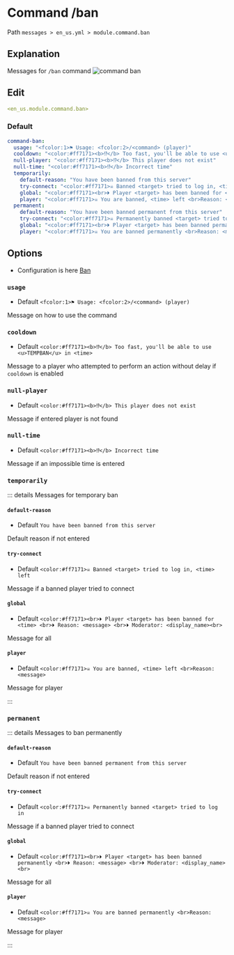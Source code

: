 # Command /ban
Path `messages > en_us.yml > module.command.ban`

## Explanation
Messages for `/ban` command
![command ban](/commandban.png)

## Edit
```yaml
<en_us.module.command.ban>
```

### Default
```yaml
command-ban:
  usage: "<fcolor:1>⚑ Usage: <fcolor:2>/<command> (player)"
  cooldown: "<color:#ff7171><b>⁉</b> Too fast, you'll be able to use <u>TEMPBAN</u> in <time>"
  null-player: "<color:#ff7171><b>⁉</b> This player does not exist"
  null-time: "<color:#ff7171><b>⁉</b> Incorrect time"
  temporarily:
    default-reason: "You have been banned from this server"
    try-connect: "<color:#ff7171>☠ Banned <target> tried to log in, <time> left"
    global: "<color:#ff7171><br>⏵ Player <target> has been banned for <time> <br>⏵ Reason: <message> <br>⏵ Moderator: <display_name><br>"
    player: "<color:#ff7171>☠ You are banned, <time> left <br>Reason: <message>"
  permanent:
    default-reason: "You have been banned permanent from this server"
    try-connect: "<color:#ff7171>☠ Permanently banned <target> tried to log in"
    global: "<color:#ff7171><br>⏵ Player <target> has been banned permanently <br>⏵ Reason: <message> <br>⏵ Moderator: <display_name><br>"
    player: "<color:#ff7171>☠ You are banned permanently <br>Reason: <message>"
```

## Options

- Configuration is here [Ban](/en/config/module/command/command-ban/)

### `usage`
- Default `<fcolor:1>⚑ Usage: <fcolor:2>/<command> (player)`

Message on how to use the command

### `cooldown`
- Default `<color:#ff7171><b>⁉</b> Too fast, you'll be able to use <u>TEMPBAN</u> in <time>`

Message to a player who attempted to perform an action without delay if `cooldown` is enabled

### `null-player`
- Default `<color:#ff7171><b>⁉</b> This player does not exist`

Message if entered player is not found

### `null-time`
- Default `<color:#ff7171><b>⁉</b> Incorrect time`

Message if an impossible time is entered

### `temporarily`

::: details Messages for temporary ban
#### `default-reason`
- Default `You have been banned from this server`

Default reason if not entered

#### `try-connect`
- Default `<color:#ff7171>☠ Banned <target> tried to log in, <time> left`

Message if a banned player tried to connect

#### `global`
- Default `<color:#ff7171><br>⏵ Player <target> has been banned for <time> <br>⏵ Reason: <message> <br>⏵ Moderator: <display_name><br>`

Message for all

#### `player`
- Default `<color:#ff7171>☠ You are banned, <time> left <br>Reason: <message>`

Message for player

:::

### `permanent`

::: details Messages to ban permanently
#### `default-reason`
- Default `You have been banned permanent from this server`

Default reason if not entered

#### `try-connect`
- Default `<color:#ff7171>☠ Permanently banned <target> tried to log in`

Message if a banned player tried to connect

#### `global`
- Default `<color:#ff7171><br>⏵ Player <target> has been banned permanently <br>⏵ Reason: <message> <br>⏵ Moderator: <display_name><br>`

Message for all

#### `player`
- Default `<color:#ff7171>☠ You are banned permanently <br>Reason: <message>`

Message for player

:::

